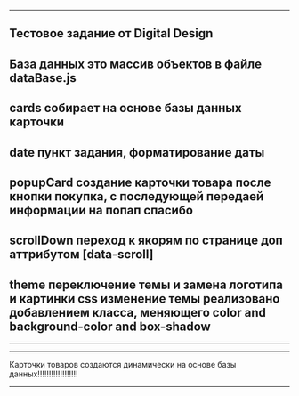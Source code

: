 --------------------------------------------------------------------------------------------
Тестовое задание от Digital Design
--------------------------------------------------------------------------------------------
База данных это массив объектов в файле dataBase.js
--------------------------------------------------------------------------------------------
cards собирает на основе базы данных карточки
--------------------------------------------------------------------------------------------
date пункт задания, форматирование даты
--------------------------------------------------------------------------------------------
popupCard создание карточки товара после кнопки покупка, с последующей передаей информации на попап спасибо
--------------------------------------------------------------------------------------------
scrollDown переход к якорям по странице доп аттрибутом [data-scroll]
--------------------------------------------------------------------------------------------
theme переключение темы и замена логотипа и картинки
css изменение темы реализовано добавлением класса, меняющего color and background-color and box-shadow
--------------------------------------------------------------------------------------------




--------------------------------------------------------------------------------------------

--------------------------------------------------------------------------------------------
Карточки товаров создаются динамически на основе базы данных!!!!!!!!!!!!!!!!!!

--------------------------------------------------------------------------------------------